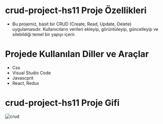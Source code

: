 # crud-project-hs11 Proje Özellikleri
<ul>
  <li>Bu projemiz, basit bir CRUD (Create, Read, Update, Delete) uygulamasıdır. Kullanıcıların verileri ekleyip, görüntüleyip, güncelleyip ve silebildiği temel bir yapıyı içerir.
  </li>
</ul>

# Projede Kullanılan Diller ve Araçlar

<ul>
  <li>Css</li>
  <li>Visual Studio Code</li>
  <li>Javascprit</li>
   <li>React, Redux</li>
     
</ul>

# crud-project-hs11 Proje Gifi
![crud](https://github.com/user-attachments/assets/b57ed77a-2211-4da4-9d2c-44f1c1a27654)

